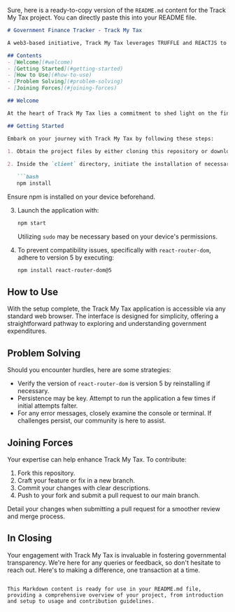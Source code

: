 Sure, here is a ready-to-copy version of the `README.md` content for the Track My Tax project. You can directly paste this into your README file.

```markdown
# Government Finance Tracker - Track My Tax

A web3-based initiative, Track My Tax leverages TRUFFLE and REACTJS to usher in a new era of transparency for governmental financial dealings.

## Contents
- [Welcome](#welcome)
- [Getting Started](#getting-started)
- [How to Use](#how-to-use)
- [Problem Solving](#problem-solving)
- [Joining Forces](#joining-forces)

## Welcome

At the heart of Track My Tax lies a commitment to shed light on the financial operations of governments. This tool uses the cutting-edge technologies of web3, combined with the solidity of TRUFFLE and the flexibility of REACTJS, to deliver a decentralized solution that champions transparency.

## Getting Started

Embark on your journey with Track My Tax by following these steps:

1. Obtain the project files by either cloning this repository or downloading its contents.
   
2. Inside the `client` directory, initiate the installation of necessary dependencies with:

   ```bash
   npm install
   ```

   Ensure npm is installed on your device beforehand.

3. Launch the application with:

   ```bash
   npm start
   ```

   Utilizing `sudo` may be necessary based on your device's permissions.

4. To prevent compatibility issues, specifically with `react-router-dom`, adhere to version 5 by executing:

   ```bash
   npm install react-router-dom@5
   ```

## How to Use

With the setup complete, the Track My Tax application is accessible via any standard web browser. The interface is designed for simplicity, offering a straightforward pathway to exploring and understanding government expenditures.

## Problem Solving

Should you encounter hurdles, here are some strategies:

- Verify the version of `react-router-dom` is version 5 by reinstalling if necessary.
- Persistence may be key. Attempt to run the application a few times if initial attempts falter.
- For any error messages, closely examine the console or terminal. If challenges persist, our community is here to assist.

## Joining Forces

Your expertise can help enhance Track My Tax. To contribute:

1. Fork this repository.
2. Craft your feature or fix in a new branch.
3. Commit your changes with clear descriptions.
4. Push to your fork and submit a pull request to our main branch.

Detail your changes when submitting a pull request for a smoother review and merge process.

## In Closing

Your engagement with Track My Tax is invaluable in fostering governmental transparency. We're here for any queries or feedback, so don't hesitate to reach out. Here's to making a difference, one transaction at a time.
```

This Markdown content is ready for use in your README.md file, providing a comprehensive overview of your project, from introduction and setup to usage and contribution guidelines.
